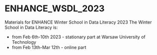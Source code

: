 # ENHANCE_WSDL_2023
Materials for ENHANCE Winter School in Data Literacy 2023
The Winter School in Data Literacy is:
- from Feb 6th-10th 2023 - stationary part at Warsaw University of Technology
- from Feb 13th-Mar 12th - online part
